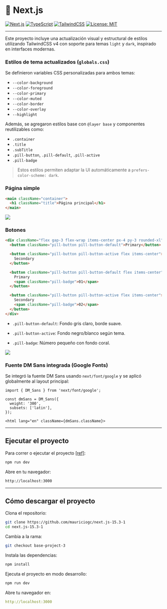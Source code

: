 # 🚀 Next.js

[![Next.js](https://img.shields.io/badge/Next.js-13%2B-blue?logo=next.js)](https://nextjs.org/)
[![TypeScript](https://img.shields.io/badge/TypeScript-5.x-blue?logo=typescript)](https://www.typescriptlang.org/)
[![TailwindCSS](https://img.shields.io/badge/TailwindCSS-3.x-06b6d4?logo=tailwindcss)](https://tailwindcss.com/)
[![License: MIT](https://img.shields.io/badge/license-MIT-green.svg)](https://opensource.org/licenses/MIT)

---

Este proyecto incluye una actualización visual y estructural de estilos utilizando TailwindCSS v4 con soporte para temas `light` y `dark`, inspirado en interfaces modernas.

### Estilos de tema actualizados (`globals.css`)

Se definieron variables CSS personalizadas para ambos temas:

- `--color-background`
- `--color-foreground`
- `--color-primary`
- `--color-muted`
- `--color-border`
- `--color-overlay`
- `--highlight`

Además, se agregaron estilos base con `@layer base` y componentes reutilizables como:

- `.container`
- `.title`
- `.subTitle`
- `.pill-button`, `.pill-default`, `.pill-active`
- `.pill-badge`

> Estos estilos permiten adaptar la UI automáticamente a `prefers-color-scheme: dark`.

### Página simple

```html
<main className="container">
  <h1 className="title">Página principal</h1>
</main>
```

![](https://cdn-images-1.medium.com/max/1600/1*HHj94VlLCrrr7NO0vnAxLQ.png)

### Botones

```html
<div className="flex gap-3 flex-wrap items-center px-4 py-3 rounded-xl">
  <button className="pill-button pill-button-default">Primary</button>

  <button className="pill-button pill-button-active flex items-center">
    Secondary
  </button>

  <button className="pill-button pill-button-default flex items-center">
    Primary
    <span className="pill-badge">01</span>
  </button>

  <button className="pill-button pill-button-active flex items-center">
    Secondary
    <span className="pill-badge">02</span>
  </button>
</div>
```

- `.pill-button-default`: Fondo gris claro, borde suave.

- `.pill-button-active`: Fondo negro/blanco según tema.

- `.pill-badge`: Número pequeño con fondo coral.

![](https://cdn-images-1.medium.com/max/1600/1*g6WY3h5L_EDIFmrSwuhbyw.png)

### Fuente DM Sans integrada (Google Fonts)

Se integró la fuente DM Sans usando `next/font/google` y se aplicó globalmente al layout principal:

```tsx
import { DM_Sans } from 'next/font/google';

const dmSans = DM_Sans({
  weight: '300',
  subsets: ['latin'],
});

<html lang="en" className={dmSans.className}>

```

---

## Ejecutar el proyecto

Para correr o ejecutar el proyecto [[ref]](https://nextjs.org/docs/app/getting-started/installation#run-the-development-server):

```bash
npm run dev
```

Abre en tu navegador:

```bash
http://localhost:3000
```

---

## Cómo descargar el proyecto

Clona el repositorio:

```bash
git clone https://github.com/mauriciogc/next.js-15.3-1
cd next.js-15.3-1
```

Cambia a la rama:

```bash
git checkout base-project-3
```

Instala las dependencias:

```bash
npm install
```

Ejecuta el proyecto en modo desarrollo:

```bash
npm run dev
```

Abre tu navegador en:

```yaml
http://localhost:3000
```
